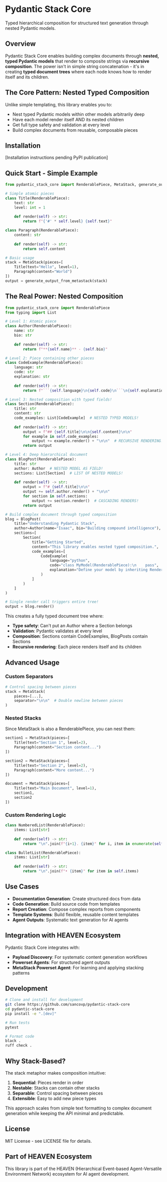 # Pydantic Stack Core

Typed hierarchical composition for structured text generation through nested Pydantic models.

## Overview

Pydantic Stack Core enables building complex documents through **nested, typed Pydantic models** that render to composite strings via **recursive composition**. The power isn't in simple string concatenation - it's in creating **typed document trees** where each node knows how to render itself and its children.

## The Core Pattern: Nested Typed Composition

Unlike simple templating, this library enables you to:
- Nest typed Pydantic models within other models arbitrarily deep
- Have each model render itself AND its nested children
- Get full type safety and validation at every level
- Build complex documents from reusable, composable pieces

## Installation

[Installation instructions pending PyPI publication]

## Quick Start - Simple Example

```python
from pydantic_stack_core import RenderablePiece, MetaStack, generate_output_from_metastack

# Simple atomic pieces
class Title(RenderablePiece):
    text: str
    level: int = 1
    
    def render(self) -> str:
        return f"{'#' * self.level} {self.text}"

class Paragraph(RenderablePiece):
    content: str
    
    def render(self) -> str:
        return self.content

# Basic usage
stack = MetaStack(pieces=[
    Title(text="Hello", level=1),
    Paragraph(content="World")
])
output = generate_output_from_metastack(stack)
```

## The Real Power: Nested Composition

```python
from pydantic_stack_core import RenderablePiece
from typing import List

# Level 1: Atomic piece
class Author(RenderablePiece):
    name: str
    bio: str
    
    def render(self) -> str:
        return f"**{self.name}** - {self.bio}"

# Level 2: Piece containing other pieces
class CodeExample(RenderablePiece):
    language: str
    code: str
    explanation: str
    
    def render(self) -> str:
        return f"```{self.language}\n{self.code}\n```\n{self.explanation}"

# Level 3: Nested composition with typed fields!
class Section(RenderablePiece):
    title: str
    content: str
    code_examples: List[CodeExample]  # NESTED TYPED MODELS!
    
    def render(self) -> str:
        output = f"## {self.title}\n\n{self.content}\n\n"
        for example in self.code_examples:
            output += example.render() + "\n\n"  # RECURSIVE RENDERING!
        return output

# Level 4: Deep hierarchical document
class BlogPost(RenderablePiece):
    title: str
    author: Author  # NESTED MODEL AS FIELD!
    sections: List[Section]  # LIST OF NESTED MODELS!
    
    def render(self) -> str:
        output = f"# {self.title}\n\n"
        output += self.author.render() + "\n\n"
        for section in self.sections:
            output += section.render()  # CASCADING RENDERS!
        return output

# Build complex document through typed composition
blog = BlogPost(
    title="Understanding Pydantic Stack",
    author=Author(name="Isaac", bio="Building compound intelligence"),
    sections=[
        Section(
            title="Getting Started",
            content="This library enables nested typed composition.",
            code_examples=[
                CodeExample(
                    language="python",
                    code="class MyModel(RenderablePiece):\n    pass",
                    explanation="Define your model by inheriting RenderablePiece"
                )
            ]
        )
    ]
)

# Single render call triggers entire tree!
output = blog.render()
```

This creates a fully typed document tree where:
- **Type safety**: Can't put an Author where a Section belongs
- **Validation**: Pydantic validates at every level
- **Composition**: Sections contain CodeExamples, BlogPosts contain Sections
- **Recursive rendering**: Each piece renders itself and its children

## Advanced Usage

### Custom Separators

```python
# Control spacing between pieces
stack = MetaStack(
    pieces=[...],
    separator="\n\n"  # Double newline between pieces
)
```

### Nested Stacks

Since MetaStack is also a RenderablePiece, you can nest them:

```python
section1 = MetaStack(pieces=[
    Title(text="Section 1", level=2),
    Paragraph(content="Section content...")
])

section2 = MetaStack(pieces=[
    Title(text="Section 2", level=2), 
    Paragraph(content="More content...")
])

document = MetaStack(pieces=[
    Title(text="Main Document", level=1),
    section1,
    section2
])
```

### Custom Rendering Logic

```python
class NumberedList(RenderablePiece):
    items: List[str]
    
    def render(self) -> str:
        return "\n".join(f"{i+1}. {item}" for i, item in enumerate(self.items))

class BulletList(RenderablePiece):
    items: List[str]
    
    def render(self) -> str:
        return "\n".join(f"• {item}" for item in self.items)
```

## Use Cases

- **Documentation Generation**: Create structured docs from data
- **Code Generation**: Build source code from templates  
- **Report Creation**: Compose complex reports from components
- **Template Systems**: Build flexible, reusable content templates
- **Agent Outputs**: Systematic text generation for AI agents

## Integration with HEAVEN Ecosystem

Pydantic Stack Core integrates with:
- **Payload Discovery**: For systematic content generation workflows
- **Powerset Agents**: For structured agent outputs
- **MetaStack Powerset Agent**: For learning and applying stacking patterns

## Development

```bash
# Clone and install for development
git clone https://github.com/sancovp/pydantic-stack-core
cd pydantic-stack-core
pip install -e ".[dev]"

# Run tests
pytest

# Format code
black .
ruff check .
```

## Why Stack-Based?

The stack metaphor makes composition intuitive:
1. **Sequential**: Pieces render in order
2. **Nestable**: Stacks can contain other stacks
3. **Separable**: Control spacing between pieces
4. **Extensible**: Easy to add new piece types

This approach scales from simple text formatting to complex document generation while keeping the API minimal and predictable.

## License

MIT License - see LICENSE file for details.

## Part of HEAVEN Ecosystem

This library is part of the HEAVEN (Hierarchical Event-based Agent-Versatile Environment Network) ecosystem for AI agent development.